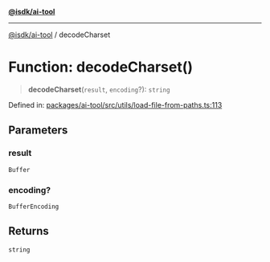 [**@isdk/ai-tool**](../README.md)

***

[@isdk/ai-tool](../globals.md) / decodeCharset

# Function: decodeCharset()

> **decodeCharset**(`result`, `encoding`?): `string`

Defined in: [packages/ai-tool/src/utils/load-file-from-paths.ts:113](https://github.com/isdk/ai-tool.js/blob/b0ee9498dddfa5222989cf00502bb34c601df743/src/utils/load-file-from-paths.ts#L113)

## Parameters

### result

`Buffer`

### encoding?

`BufferEncoding`

## Returns

`string`
